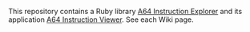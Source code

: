 This repository contains a Ruby library [A64 Instruction Explorer](https://github.com/rivis/a64-instruction-explorer/wiki) and its application [A64 Instruction Viewer](https://github.com/rivis/a64-instruction-explorer/wiki/A64InstructionViewer). See each Wiki page.
